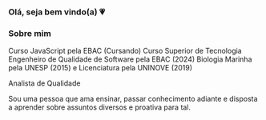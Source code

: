 ### Olá, seja bem vindo(a) 💗


### Sobre mim
Curso JavaScript pela EBAC (Cursando)
Curso Superior de Tecnologia Engenheiro de Qualidade de Software pela EBAC (2024)
Biologia Marinha pela UNESP (2015) e Licenciatura pela UNINOVE (2019)

Analista de Qualidade

Sou uma pessoa que ama ensinar, passar conhecimento adiante e disposta a aprender sobre assuntos diversos e proativa para tal.
